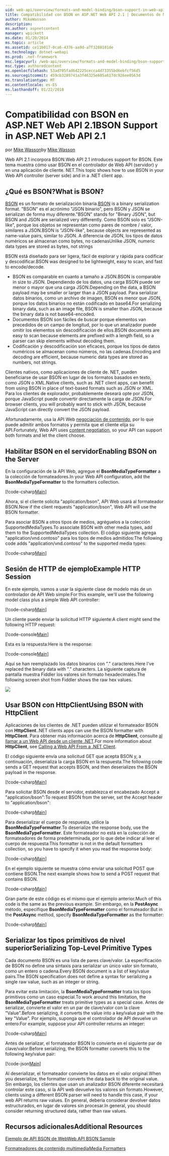 ```yaml
---
uid: web-api/overview/formats-and-model-binding/bson-support-in-web-api-21
title: Compatibilidad con BSON en ASP.NET Web API 2.1 | Documentos de Microsoft
author: MikeWasson
description: 
ms.author: aspnetcontent
manager: wpickett
ms.date: 01/20/2014
ms.topic: article
ms.assetid: ce11b017-0ca6-4376-aa9d-a7f3288101de
ms.technology: dotnet-webapi
ms.prod: .net-framework
msc.legacyurl: /web-api/overview/formats-and-model-binding/bson-support-in-web-api-21
msc.type: authoredcontent
ms.openlocfilehash: 53ad705fad6d2225cecca4d73355bd6ebfcf56d5
ms.sourcegitcommit: 459cb3289741a3f46325e605a617dc926ee0563d
ms.translationtype: MT
ms.contentlocale: es-ES
ms.lasthandoff: 01/22/2018
---
```

<a name="bson-support-in-aspnet-web-api-21"></a><span data-ttu-id="790f5-102">Compatibilidad con BSON en ASP.NET Web API 2.1</span><span class="sxs-lookup"><span data-stu-id="790f5-102">BSON Support in ASP.NET Web API 2.1</span></span>
====================
<span data-ttu-id="790f5-103">por [Mike Wasson](https://github.com/MikeWasson)</span><span class="sxs-lookup"><span data-stu-id="790f5-103">by [Mike Wasson](https://github.com/MikeWasson)</span></span>

<span data-ttu-id="790f5-104">Web API 2.1 incorpora BSON.</span><span class="sxs-lookup"><span data-stu-id="790f5-104">Web API 2.1 introduces support for BSON.</span></span> <span data-ttu-id="790f5-105">Este tema muestra cómo usar BSON en el controlador de Web API (servidor) y en una aplicación de cliente. NET.</span><span class="sxs-lookup"><span data-stu-id="790f5-105">This topic shows how to use BSON in your Web API controller (server side) and in a .NET client app.</span></span>

## <a name="what-is-bson"></a><span data-ttu-id="790f5-106">¿Qué es BSON?</span><span class="sxs-lookup"><span data-stu-id="790f5-106">What is BSON?</span></span>

<span data-ttu-id="790f5-107">[BSON](http://bsonspec.org/) es un formato de serialización binaria.</span><span class="sxs-lookup"><span data-stu-id="790f5-107">[BSON](http://bsonspec.org/) is a binary serialization format.</span></span> <span data-ttu-id="790f5-108">"BSON" es el acrónimo "JSON binario", pero BSON y JSON se serializan de forma muy diferente.</span><span class="sxs-lookup"><span data-stu-id="790f5-108">"BSON" stands for "Binary JSON", but BSON and JSON are serialized very differently.</span></span> <span data-ttu-id="790f5-109">Como BSON solo es "JSON-like", porque los objetos se representan como pares de nombre / valor, similares a JSON.</span><span class="sxs-lookup"><span data-stu-id="790f5-109">BSON is "JSON-like", because objects are represented as name-value pairs, similar to JSON.</span></span> <span data-ttu-id="790f5-110">A diferencia de JSON, los tipos de datos numéricos se almacenan como bytes, no cadenas</span><span class="sxs-lookup"><span data-stu-id="790f5-110">Unlike JSON, numeric data types are stored as bytes, not strings</span></span>

<span data-ttu-id="790f5-111">BSON está diseñado para ser ligera, fácil de explorar y rápida para codificar y descodificar.</span><span class="sxs-lookup"><span data-stu-id="790f5-111">BSON was designed to be lightweight, easy to scan, and fast to encode/decode.</span></span>

- <span data-ttu-id="790f5-112">BSON es comparable en cuanto a tamaño a JSON.</span><span class="sxs-lookup"><span data-stu-id="790f5-112">BSON is comparable in size to JSON.</span></span> <span data-ttu-id="790f5-113">Dependiendo de los datos, una carga BSON puede ser menor o mayor que una carga JSON.</span><span class="sxs-lookup"><span data-stu-id="790f5-113">Depending on the data, a BSON payload may be smaller or larger than a JSON payload.</span></span> <span data-ttu-id="790f5-114">Para serializar datos binarios, como un archivo de imagen, BSON es menor que JSON, porque los datos binarios no están codificado en base64.</span><span class="sxs-lookup"><span data-stu-id="790f5-114">For serializing binary data, such as an image file, BSON is smaller than JSON, because the binary data is not base64-encoded.</span></span>
- <span data-ttu-id="790f5-115">Documentos BSON son fáciles de buscar porque elementos van precedidos de un campo de longitud, por lo que un analizador puede omitir los elementos sin descodificación de ellos.</span><span class="sxs-lookup"><span data-stu-id="790f5-115">BSON documents are easy to scan because elements are prefixed with a length field, so a parser can skip elements without decoding them.</span></span>
- <span data-ttu-id="790f5-116">Codificación y descodificación son eficaces, porque los tipos de datos numéricos se almacenan como números, no las cadenas.</span><span class="sxs-lookup"><span data-stu-id="790f5-116">Encoding and decoding are efficient, because numeric data types are stored as numbers, not strings.</span></span>

<span data-ttu-id="790f5-117">Clientes nativos, como aplicaciones de cliente de. NET, pueden beneficiarse de usar BSON en lugar de los formatos basados en texto, como JSON o XML.</span><span class="sxs-lookup"><span data-stu-id="790f5-117">Native clients, such as .NET client apps, can benefit from using BSON in place of text-based formats such as JSON or XML.</span></span> <span data-ttu-id="790f5-118">Para los clientes de explorador, probablemente deseará opte por JSON, porque JavaScript puede convertir directamente la carga de JSON.</span><span class="sxs-lookup"><span data-stu-id="790f5-118">For browser clients, you will probably want to stick with JSON, because JavaScript can directly convert the JSON payload.</span></span>

<span data-ttu-id="790f5-119">Afortunadamente, usa la API Web [negociación de contenido](content-negotiation.md), por lo que puede admitir ambos formatos y permita que el cliente elija su API.</span><span class="sxs-lookup"><span data-stu-id="790f5-119">Fortunately, Web API uses [content negotiation](content-negotiation.md), so your API can support both formats and let the client choose.</span></span>

## <a name="enabling-bson-on-the-server"></a><span data-ttu-id="790f5-120">Habilitar BSON en el servidor</span><span class="sxs-lookup"><span data-stu-id="790f5-120">Enabling BSON on the Server</span></span>

<span data-ttu-id="790f5-121">En la configuración de la API Web, agregue el **BsonMediaTypeFormatter** a la colección de formateadores.</span><span class="sxs-lookup"><span data-stu-id="790f5-121">In your Web API configuration, add the **BsonMediaTypeFormatter** to the formatters collection.</span></span>

[!code-csharp[Main](bson-support-in-web-api-21/samples/sample1.cs)]

<span data-ttu-id="790f5-122">Ahora, si el cliente solicita "application/bson", API Web usará al formateador BSON.</span><span class="sxs-lookup"><span data-stu-id="790f5-122">Now if the client requests "application/bson", Web API will use the BSON formatter.</span></span>

<span data-ttu-id="790f5-123">Para asociar BSON a otros tipos de medios, agréguelos a la colección SupportedMediaTypes.</span><span class="sxs-lookup"><span data-stu-id="790f5-123">To associate BSON with other media types, add them to the SupportedMediaTypes collection.</span></span> <span data-ttu-id="790f5-124">El código siguiente agrega "application/vnd.contoso" para los tipos de medios admitidos:</span><span class="sxs-lookup"><span data-stu-id="790f5-124">The following code adds "application/vnd.contoso" to the supported media types:</span></span>

[!code-csharp[Main](bson-support-in-web-api-21/samples/sample2.cs)]

## <a name="example-http-session"></a><span data-ttu-id="790f5-125">Sesión de HTTP de ejemplo</span><span class="sxs-lookup"><span data-stu-id="790f5-125">Example HTTP Session</span></span>

<span data-ttu-id="790f5-126">En este ejemplo, vamos a usar la siguiente clase de modelo más de un controlador de API Web simple:</span><span class="sxs-lookup"><span data-stu-id="790f5-126">For this example, we'll use the following model class plus a simple Web API controller:</span></span>

[!code-csharp[Main](bson-support-in-web-api-21/samples/sample3.cs)]

<span data-ttu-id="790f5-127">Un cliente puede enviar la solicitud HTTP siguiente:</span><span class="sxs-lookup"><span data-stu-id="790f5-127">A client might send the following HTTP request:</span></span>

[!code-console[Main](bson-support-in-web-api-21/samples/sample4.cmd)]

<span data-ttu-id="790f5-128">Esta es la respuesta:</span><span class="sxs-lookup"><span data-stu-id="790f5-128">Here is the response:</span></span>

[!code-console[Main](bson-support-in-web-api-21/samples/sample5.cmd)]

<span data-ttu-id="790f5-129">Aquí se han reemplazado los datos binarios con &quot;.&quot; caracteres.</span><span class="sxs-lookup"><span data-stu-id="790f5-129">Here I've replaced the binary data with &quot;.&quot; characters.</span></span> <span data-ttu-id="790f5-130">La siguiente captura de pantalla muestra Fiddler los valores sin formato hexadecimales.</span><span class="sxs-lookup"><span data-stu-id="790f5-130">The following screen shot from Fiddler shows the raw hex values.</span></span>

[![](bson-support-in-web-api-21/_static/image2.png)](bson-support-in-web-api-21/_static/image1.png)

## <a name="using-bson-with-httpclient"></a><span data-ttu-id="790f5-131">Usar BSON con HttpClient</span><span class="sxs-lookup"><span data-stu-id="790f5-131">Using BSON with HttpClient</span></span>

<span data-ttu-id="790f5-132">Aplicaciones de los clientes de .NET pueden utilizar el formateador BSON con **HttpClient**.</span><span class="sxs-lookup"><span data-stu-id="790f5-132">.NET clients apps can use the BSON formatter with **HttpClient**.</span></span> <span data-ttu-id="790f5-133">Para obtener más información acerca de **HttpClient**, consulte [al llamar a un Web API desde un cliente .NET](../advanced/calling-a-web-api-from-a-net-client.md).</span><span class="sxs-lookup"><span data-stu-id="790f5-133">For more information about **HttpClient**, see [Calling a Web API From a .NET Client](../advanced/calling-a-web-api-from-a-net-client.md).</span></span>

<span data-ttu-id="790f5-134">El código siguiente envía una solicitud GET que acepta BSON y, a continuación, deserializa la carga BSON en la respuesta.</span><span class="sxs-lookup"><span data-stu-id="790f5-134">The following code sends a GET request that accepts BSON, and then deserializes the BSON payload in the response.</span></span>

[!code-csharp[Main](bson-support-in-web-api-21/samples/sample6.cs)]

<span data-ttu-id="790f5-135">Para solicitar BSON desde el servidor, establezca el encabezado Accept a "application/bson":</span><span class="sxs-lookup"><span data-stu-id="790f5-135">To request BSON from the server, set the Accept header to "application/bson":</span></span>

[!code-csharp[Main](bson-support-in-web-api-21/samples/sample7.cs)]

<span data-ttu-id="790f5-136">Para deserializar el cuerpo de respuesta, utilice la **BsonMediaTypeFormatter**.</span><span class="sxs-lookup"><span data-stu-id="790f5-136">To deserialize the response body, use the **BsonMediaTypeFormatter**.</span></span> <span data-ttu-id="790f5-137">Este formateador no está en la colección de formateadores de forma predeterminada, por lo que debe indicar al leer el cuerpo de respuesta:</span><span class="sxs-lookup"><span data-stu-id="790f5-137">This formatter is not in the default formatters collection, so you have to specify it when you read the response body:</span></span>

[!code-csharp[Main](bson-support-in-web-api-21/samples/sample8.cs)]

<span data-ttu-id="790f5-138">En el ejemplo siguiente se muestra cómo enviar una solicitud POST que contiene BSON.</span><span class="sxs-lookup"><span data-stu-id="790f5-138">The next example shows how to send a POST request that contains BSON.</span></span>

[!code-csharp[Main](bson-support-in-web-api-21/samples/sample9.cs)]

<span data-ttu-id="790f5-139">Gran parte de este código es el mismo que el ejemplo anterior.</span><span class="sxs-lookup"><span data-stu-id="790f5-139">Much of this code is the same as the previous example.</span></span> <span data-ttu-id="790f5-140">Sin embargo, en la **PostAsync** método, especifique **BsonMediaTypeFormatter** como el formateador:</span><span class="sxs-lookup"><span data-stu-id="790f5-140">But in the **PostAsync** method, specify **BsonMediaTypeFormatter** as the formatter:</span></span>

[!code-csharp[Main](bson-support-in-web-api-21/samples/sample10.cs)]

## <a name="serializing-top-level-primitive-types"></a><span data-ttu-id="790f5-141">Serializar los tipos primitivos de nivel superior</span><span class="sxs-lookup"><span data-stu-id="790f5-141">Serializing Top-Level Primitive Types</span></span>

<span data-ttu-id="790f5-142">Cada documento BSON es una lista de pares clave/valor. La especificación de BSON no define una sintaxis para serializar un único valor sin formato, como un entero o cadena.</span><span class="sxs-lookup"><span data-stu-id="790f5-142">Every BSON document is a list of key/value pairs.The BSON specification does not define a syntax for serializing a single raw value, such as an integer or string.</span></span>

<span data-ttu-id="790f5-143">Para evitar esta limitación, la **BsonMediaTypeFormatter** trata los tipos primitivos como un caso especial.</span><span class="sxs-lookup"><span data-stu-id="790f5-143">To work around this limitation, the **BsonMediaTypeFormatter** treats primitive types as a special case.</span></span> <span data-ttu-id="790f5-144">Antes de serializar, convierte el valor en un par de clave/valor con la clave "Value".</span><span class="sxs-lookup"><span data-stu-id="790f5-144">Before serializing, it converts the value into a key/value pair with the key "Value".</span></span> <span data-ttu-id="790f5-145">Por ejemplo, suponga que el controlador de API devuelve un entero:</span><span class="sxs-lookup"><span data-stu-id="790f5-145">For example, suppose your API controller returns an integer:</span></span>

[!code-csharp[Main](bson-support-in-web-api-21/samples/sample11.cs)]

<span data-ttu-id="790f5-146">Antes de serializar, el formateador BSON lo convierte en el siguiente par de clave/valor:</span><span class="sxs-lookup"><span data-stu-id="790f5-146">Before serializing, the BSON formatter converts this to the following key/value pair:</span></span>

[!code-json[Main](bson-support-in-web-api-21/samples/sample12.json)]

<span data-ttu-id="790f5-147">Al deserializar, el formateador convierte los datos en el valor original.</span><span class="sxs-lookup"><span data-stu-id="790f5-147">When you deserialize, the formatter converts the data back to the original value.</span></span> <span data-ttu-id="790f5-148">Sin embargo, los clientes que usan un analizador BSON diferente necesitará controlar este caso, si la API web devuelve los valores sin formato.</span><span class="sxs-lookup"><span data-stu-id="790f5-148">However, clients using a different BSON parser will need to handle this case, if your web API returns raw values.</span></span> <span data-ttu-id="790f5-149">En general, debería considerar devolver datos estructurados, en lugar de valores sin procesar.</span><span class="sxs-lookup"><span data-stu-id="790f5-149">In general, you should consider returning structured data, rather than raw values.</span></span>

## <a name="additional-resources"></a><span data-ttu-id="790f5-150">Recursos adicionales</span><span class="sxs-lookup"><span data-stu-id="790f5-150">Additional Resources</span></span>

[<span data-ttu-id="790f5-151">Ejemplo de API BSON de Web</span><span class="sxs-lookup"><span data-stu-id="790f5-151">Web API BSON Sample</span></span>](https://aspnet.codeplex.com/SourceControl/latest#Samples/WebApi/BSONSample/)

[<span data-ttu-id="790f5-152">Formateadores de contenido multimedia</span><span class="sxs-lookup"><span data-stu-id="790f5-152">Media Formatters</span></span>](media-formatters.md)
